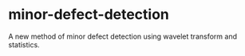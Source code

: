# minor-defect-detection
A new method of minor defect detection using wavelet transform and statistics. 
